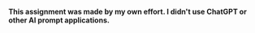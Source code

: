 **This assignment was made by my own effort. I didn't use ChatGPT or other AI prompt applications.**
